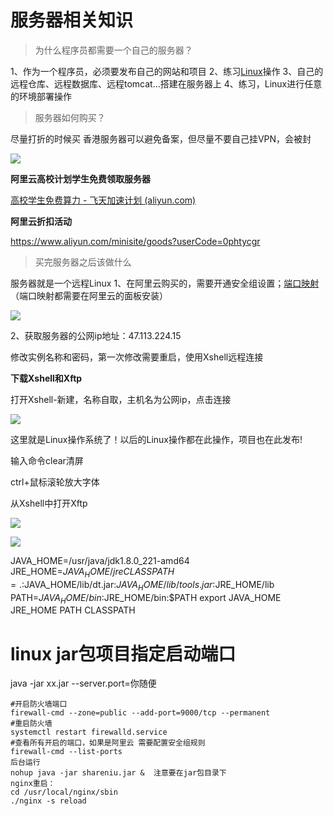 # 服务器相关知识

> 为什么程序员都需要一个自己的服务器？

1、作为一个程序员，必须要发布自己的网站和项目
2、练习[Linux](https://so.csdn.net/so/search?from=pc_blog_highlight&q=Linux)操作
3、自己的远程仓库、远程数据库、远程tomcat…搭建在服务器上
4、练习，Linux进行任意的环境部署操作

> 服务器如何购买？

尽量打折的时候买
香港服务器可以避免备案，但尽量不要自己挂VPN，会被封

![](https://img-blog.csdnimg.cn/20200603110611759.png?x-oss-process=image/watermark,type_ZmFuZ3poZW5naGVpdGk,shadow_10,text_aHR0cHM6Ly9ibG9nLmNzZG4ubmV0L0N1dGVfYmFieQ==,size_16,color_FFFFFF,t_70)

**阿里云高校计划学生免费领取服务器**

[高校学生免费算力 - 飞天加速计划 (aliyun.com)](https://developer.aliyun.com/plan/student)

**阿里云折扣活动**

https://www.aliyun.com/minisite/goods?userCode=0phtycgr

> 买完服务器之后该做什么

服务器就是一个远程Linux
1、在阿里云购买的，需要开通安全组设置；[端口映射](https://so.csdn.net/so/search?from=pc_blog_highlight&q=端口映射)（端口映射都需要在阿里云的面板安装）

![](https://img-blog.csdnimg.cn/20200603111220813.png?x-oss-process=image/watermark,type_ZmFuZ3poZW5naGVpdGk,shadow_10,text_aHR0cHM6Ly9ibG9nLmNzZG4ubmV0L0N1dGVfYmFieQ==,size_16,color_FFFFFF,t_70)

2、获取服务器的公网ip地址：47.113.224.15

修改实例名称和密码，第一次修改需要重启，使用Xshell远程连接

**下载Xshell和Xftp**

打开Xshell-新建，名称自取，主机名为公网ip，点击连接

![](https://img-blog.csdnimg.cn/20200603112144497.png?x-oss-process=image/watermark,type_ZmFuZ3poZW5naGVpdGk,shadow_10,text_aHR0cHM6Ly9ibG9nLmNzZG4ubmV0L0N1dGVfYmFieQ==,size_16,color_FFFFFF,t_70)

这里就是Linux操作系统了！以后的Linux操作都在此操作，项目也在此发布!

输入命令clear清屏

ctrl+鼠标滚轮放大字体

从Xshell中打开Xftp

![](https://img-blog.csdnimg.cn/28f5d83f9b384914bb330150c4a41257.png?x-oss-process=image/watermark,type_ZHJvaWRzYW5zZmFsbGJhY2s,shadow_50,text_Q1NETiBAU3Vja2VyX-iLjw==,size_20,color_FFFFFF,t_70,g_se,x_16)

![](https://img-blog.csdnimg.cn/62f6d8946fba47478e33034ddce3f105.png?x-oss-process=image/watermark,type_ZHJvaWRzYW5zZmFsbGJhY2s,shadow_50,text_Q1NETiBAU3Vja2VyX-iLjw==,size_20,color_FFFFFF,t_70,g_se,x_16)

JAVA_HOME=/usr/java/jdk1.8.0_221-amd64      
JRE_HOME=$JAVA_HOME/jre
CLASSPATH=.:$JAVA_HOME/lib/dt.jar:$JAVA_HOME/lib/tools.jar:$JRE_HOME/lib
PATH=$JAVA_HOME/bin:$JRE_HOME/bin:$PATH
export JAVA_HOME JRE_HOME PATH CLASSPATH

# linux jar包项目指定启动端口

java -jar xx.jar --server.port=你随便

```
#开启防火墙端口
firewall-cmd --zone=public --add-port=9000/tcp --permanent
#重启防火墙
systemctl restart firewalld.service
#查看所有开启的端口，如果是阿里云 需要配置安全组规则
firewall-cmd --list-ports
后台运行
nohup java -jar shareniu.jar &  注意要在jar包目录下
nginx重启：
cd /usr/local/nginx/sbin
./nginx -s reload

```

